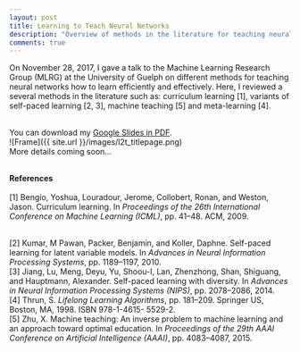 ```yaml
---
layout: post
title: Learning to Teach Neural Networks
description: "Overview of methods in the literature for teaching neural networks how to learn"
comments: true
---
```


On November 28, 2017, I gave a talk to the Machine Learning Research Group
(MLRG) at the University of Guelph on different methods for teaching neural
networks how to learn efficiently and effectively. Here, I reviewed a several
methods in the literature such as: curriculum learning [1], variants of self-paced
learning [2, 3], machine teaching [5] and meta-learning [4]. 

<br />
You can download my <a href="https://drive.google.com/file/d/1FPqqdMW0TjSMoIvgXaoa8vZzxHOCakqk/view?usp=sharing" target="_blank">Google Slides in PDF</a>.

<br />
![Frame]({{ site.url }}/images/l2t_titlepage.png)

<br />
More details coming soon...

<br /><b>References</b><br/>
<br />
[1] Bengio, Yoshua, Louradour, Jerome, Collobert, Ronan, and Weston, Jason. Curriculum learning. In <i>Proceedings of the 26th International Conference on Machine Learning (ICML)</i>, pp. 41–48. ACM, 2009.

<br />
[2] Kumar, M Pawan, Packer, Benjamin, and Koller, Daphne. Self-paced learning for latent variable models. In <i>Advances in Neural Information Processing Systems</i>, pp. 1189–1197, 2010.

<br />
[3] Jiang, Lu, Meng, Deyu, Yu, Shoou-I, Lan, Zhenzhong, Shan, Shiguang, and Hauptmann, Alexander. Self-paced learning with diversity. In <i>Advances in Neural Information Processing Systems (NIPS)</i>, pp. 2078–2086, 2014.

<br />
[4] Thrun, S. <i>Lifelong Learning Algorithms</i>, pp. 181–209. Springer US, Boston, MA, 1998. ISBN 978-1-4615- 5529-2.

<br />
[5] Zhu, X. Machine teaching: An inverse problem to machine learning and an approach toward optimal education. In <i>Proceedings of the 29th AAAI Conference on Artificial Intelligence (AAAI)</i>, pp. 4083–4087, 2015.


